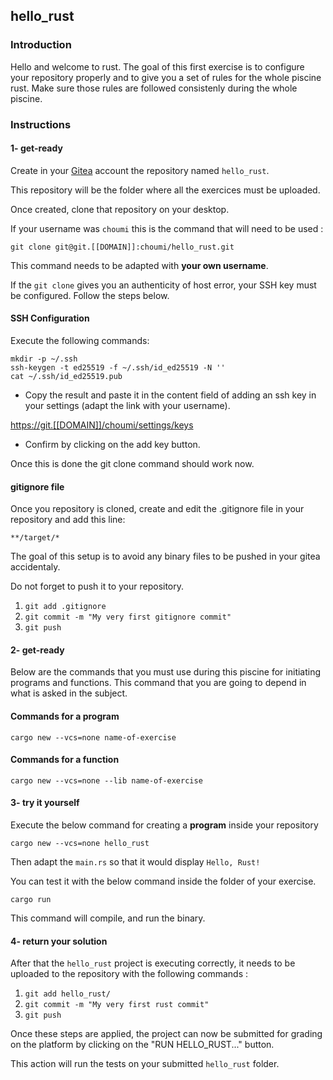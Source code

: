 ## hello_rust

### Introduction

Hello and welcome to rust. 
The goal of this first exercise is to configure your repository properly and to give you a set of rules for the whole piscine rust. 
Make sure those rules are followed consistenly during the whole piscine.

### Instructions

#### 1- get-ready

Create in your [Gitea](https://git.[[DOMAIN]]) account the repository named `hello_rust`.

This repository will be the folder where all the exercices must be uploaded.

Once created, clone that repository on your desktop.

If your username was `choumi` this is the command that will need to be used :

`git clone git@git.[[DOMAIN]]:choumi/hello_rust.git`

This command needs to be adapted with **your own username**.

If the `git clone` gives you an authenticity of host error, your SSH key must be configured.
Follow the steps below.

#### SSH Configuration

Execute the following commands:

```console
mkdir -p ~/.ssh
ssh-keygen -t ed25519 -f ~/.ssh/id_ed25519 -N ''
cat ~/.ssh/id_ed25519.pub
```

- Copy the result and paste it in the content field of adding an ssh key in your settings (adapt the link with your username).

[https://git.[[DOMAIN]]/choumi/settings/keys](https://git.[[DOMAIN]]/choumi/settings/keys)

- Confirm by clicking on the add key button.

Once this is done the git clone command should work now.

#### gitignore file

Once you repository is cloned,
create and edit the .gitignore file in your repository and add this line:
```console
**/target/*
```
The goal of this setup is to avoid any binary files to be pushed in your gitea accidentaly. 

Do not forget to push it to your repository.

1. `git add .gitignore`
2. `git commit -m "My very first gitignore commit"`
3. `git push`

#### 2- get-ready

Below are the commands that you must use during this piscine for initiating programs and functions. This command that you are going to depend in what is asked in the subject.

#### Commands for a program

```console
cargo new --vcs=none name-of-exercise
```

#### Commands for a function

```console
cargo new --vcs=none --lib name-of-exercise
```

#### 3- try it yourself

Execute the below command for creating a **program** inside your repository

```console
cargo new --vcs=none hello_rust
```

Then adapt the `main.rs` so that it would display `Hello, Rust!`

You can test it with the below command inside the folder of your exercise.

```console
cargo run
```
This command will compile, and run the binary. 

#### 4- return your solution

After that the `hello_rust` project is executing correctly, it needs to be uploaded to the repository with the following commands :

1. `git add hello_rust/`
2. `git commit -m "My very first rust commit"`
3. `git push`

Once these steps are applied, the project can now be submitted for grading on the platform by clicking on the "RUN HELLO_RUST..." button.

This action will run the tests on your submitted `hello_rust` folder.
